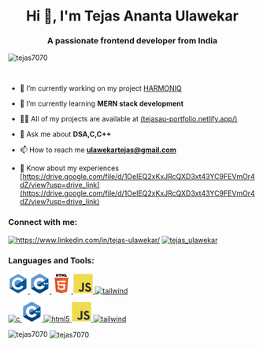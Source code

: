 <h1 align="center">Hi 👋, I'm Tejas Ananta Ulawekar</h1>
<h3 align="center">A passionate frontend developer from India</h3>

<p align="left"> <img src="https://komarev.com/ghpvc/?username=tejas7070&label=Profile%20views&color=0e75b6&style=flat" alt="tejas7070" /> </p>

<p align="left"> <a href="https://twitter.com/" target="blank"><img src="https://img.shields.io/twitter/follow/?logo=twitter&style=for-the-badge" alt="" /></a> </p>

- 🔭 I’m currently working on my project [HARMONIQ](https://github.com/tejas7070/HARMONIQ)

- 🌱 I’m currently learning **MERN stack development**

- 👨‍💻 All of my projects are available at [(tejasau-portfolio.netlify.app/)](https://tejasau-portfolio.netlify.app)

- 💬 Ask me about **DSA,C,C++**

- 📫 How to reach me **ulawekartejas@gmail.com**

- 📄 Know about my experiences [https://drive.google.com/file/d/1OeIEQ2xKxJRcQXD3xt43YC9FEVmOr4dZ/view?usp=drive_link](https://drive.google.com/file/d/1OeIEQ2xKxJRcQXD3xt43YC9FEVmOr4dZ/view?usp=drive_link)

<h3 align="left">Connect with me:</h3>
<p align="left">
<a href="https://linkedin.com/in/https://www.linkedin.com/in/tejas-ulawekar/" target="blank"><img align="center" src="https://raw.githubusercontent.com/rahuldkjain/github-profile-readme-generator/master/src/images/icons/Social/linked-in-alt.svg" alt="https://www.linkedin.com/in/tejas-ulawekar/" height="30" width="40" /></a>
<a href="https://instagram.com/tejas_ulawekar" target="blank"><img align="center" src="https://raw.githubusercontent.com/rahuldkjain/github-profile-readme-generator/master/src/images/icons/Social/instagram.svg" alt="tejas_ulawekar" height="30" width="40" /></a>
</p>

<h3 align="left">Languages and Tools:</h3>
<p align="left"> <a href="https://www.cprogramming.com/" target="_blank" rel="noreferrer"> <img src="https://raw.githubusercontent.com/devicons/devicon/master/icons/c/c-original.svg" alt="c" width="40" height="40"/> </a> <a href="https://www.w3schools.com/cpp/" target="_blank" rel="noreferrer"> <img src="https://raw.githubusercontent.com/devicons/devicon/master/icons/cplusplus/cplusplus-original.svg" alt="cplusplus" width="40" height="40"/> </a> <a href="https://www.w3.org/html/" target="_blank" rel="noreferrer"> <img src="https://raw.githubusercontent.com/devicons/devicon/master/icons/html5/html5-original-wordmark.svg" alt="html5" width="40" height="40"/> </a> <a href="https://developer.mozilla.org/en-US/docs/Web/JavaScript" target="_blank" rel="noreferrer"> <img src="https://raw.githubusercontent.com/devicons/devicon/master/icons/javascript/javascript-original.svg" alt="javascript" width="40" height="40"/> </a> <a href="https://tailwindcss.com/" target="_blank" rel="noreferrer"> <img src="https://www.vectorlogo.zone/logos/tailwindcss/tailwindcss-icon.svg" alt="tailwind" width="40" height="40"/> </a> </p>
<p align="left"> <a href="https://www.Figma.com/" target="_blank" rel="noreferrer"> <img src="https://w7.pngwing.com/pngs/633/1012/png-transparent-figma-logo-figma-software-logo-social-media-logo-logo-technology-logo-3d-icon-thumbnail.png" alt="c" width="40" height="40"/> </a> <a href="https://www.w3schools.com/cpp/" target="_blank" rel="noreferrer"> <img src="https://raw.githubusercontent.com/devicons/devicon/master/icons/cplusplus/cplusplus-original.svg" alt="cplusplus" width="40" height="40"/> </a> <a href="https://www.w3schools.com/python/" target="_blank" rel="noreferrer"> <img src="(https://cdn-icons-png.flaticon.com/128/5968/5968350.png)" alt="html5" width="40" height="40"/> </a> <a href="https://developer.mozilla.org/en-US/docs/Web/JavaScript" target="_blank" rel="noreferrer"> <img src="https://raw.githubusercontent.com/devicons/devicon/master/icons/javascript/javascript-original.svg" alt="javascript" width="40" height="40"/> </a> <a href="https://tailwindcss.com/" target="_blank" rel="noreferrer"> <img src="https://www.vectorlogo.zone/logos/tailwindcss/tailwindcss-icon.svg" alt="tailwind" width="40" height="40"/> </a> </p>

<p><img align="left" src="https://github-readme-stats.vercel.app/api/top-langs?username=tejas7070&show_icons=true&locale=en&layout=compact" alt="tejas7070" /></p>

<p>&nbsp;<img align="center" src="https://github-readme-stats.vercel.app/api?username=tejas7070&show_icons=true&locale=en" alt="tejas7070" /></p>
